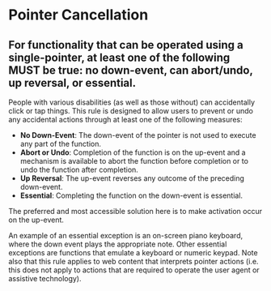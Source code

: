 # Pointer Cancellation

## For functionality that can be operated using a single-pointer, at least one of the following MUST be true: no down-event, can abort/undo, up reversal, or essential.

People with various disabilities (as well as those without) can accidentally click or tap things. This rule is designed to allow users to prevent or undo any accidental actions through at least one of the following measures:

- <b>No Down-Event</b>: The down-event of the pointer is not used to execute any part of the function.
- <b>Abort or Undo</b>: Completion of the function is on the up-event and a mechanism is available to abort the function before completion or to undo the function after completion.
- <b>Up Reversal</b>: The up-event reverses any outcome of the preceding down-event.
- <b>Essential</b>: Completing the function on the down-event is essential.

The preferred and most accessible solution here is to make activation occur on the up-event.

An example of an essential exception is an on-screen piano keyboard, where the down event plays the appropriate note. Other essential exceptions are functions that emulate a keyboard or numeric keypad. Note also that this rule applies to web content that interprets pointer actions (i.e. this does not apply to actions that are required to operate the user agent or assistive technology).